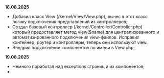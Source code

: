 **18.08.2025**
- Добавил класс View (/kernel/View/View.php), вынес в этот класс логику подключения представлений из контроллеров;
- Создал базовый контроллер (/kernel/Controller/Controller.php) который предоставляет метод view($name) для централизованного и автоматизированного подключения view-файлов. Исправил контейнер, роутер и контроллеры, теперь они используют view.
- Внедрил подключение компонентов по имени в View.php;

**19.08.2025**
- Немного поработал над exceptions страниц и их компонентов;
-
